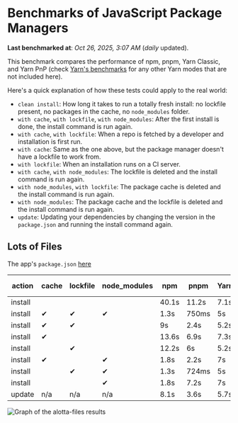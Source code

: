 # Benchmarks of JavaScript Package Managers

**Last benchmarked at**: _Oct 26, 2025, 3:07 AM_ (_daily_ updated).

This benchmark compares the performance of npm, pnpm, Yarn Classic, and Yarn PnP (check [Yarn's benchmarks](https://yarnpkg.com/benchmarks) for any other Yarn modes that are not included here).

Here's a quick explanation of how these tests could apply to the real world:

- `clean install`: How long it takes to run a totally fresh install: no lockfile present, no packages in the cache, no `node_modules` folder.
- `with cache`, `with lockfile`, `with node_modules`: After the first install is done, the install command is run again.
- `with cache`, `with lockfile`: When a repo is fetched by a developer and installation is first run.
- `with cache`: Same as the one above, but the package manager doesn't have a lockfile to work from.
- `with lockfile`: When an installation runs on a CI server.
- `with cache`, `with node_modules`: The lockfile is deleted and the install command is run again.
- `with node_modules`, `with lockfile`: The package cache is deleted and the install command is run again.
- `with node_modules`: The package cache and the lockfile is deleted and the install command is run again.
- `update`: Updating your dependencies by changing the version in the `package.json` and running the install command again.

## Lots of Files

The app's `package.json` [here](https://github.com/pnpm/pnpm.io/blob/main/benchmarks/fixtures/alotta-files/package.json)

| action  | cache | lockfile | node_modules| npm | pnpm | Yarn | Yarn PnP |
| ---     | ---   | ---      | ---         | --- | ---  | ---  | ---      |
| install |       |          |             | 40.1s | 11.2s | 7.1s | 3.6s |
| install | ✔     | ✔        | ✔           | 1.3s | 750ms | 5s | n/a |
| install | ✔     | ✔        |             | 9s | 2.4s | 5.2s | 1.3s |
| install | ✔     |          |             | 13.6s | 6.9s | 7.3s | 3s |
| install |       | ✔        |             | 12.2s | 6s | 5.2s | 1.3s |
| install | ✔     |          | ✔           | 1.8s | 2.2s | 7s | n/a |
| install |       | ✔        | ✔           | 1.3s | 724ms | 5s | n/a |
| install |       |          | ✔           | 1.8s | 7.2s | 7s | n/a |
| update  | n/a | n/a | n/a | 8.1s | 3.6s | 5.7s | 3.1s |

<img alt="Graph of the alotta-files results" src="/img/benchmarks/alotta-files.svg" />